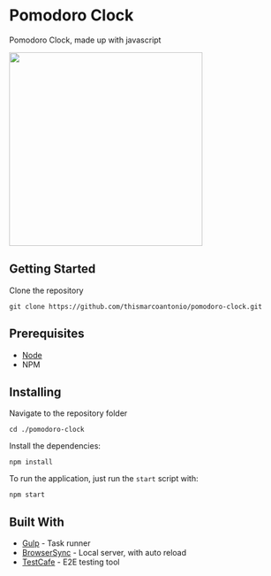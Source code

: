 # Pomodoro Clock
Pomodoro Clock, made up with javascript

<img src="https://github.com/thismarcoantonio/pomodoro-clock/blob/master/source/assets/demo.gif?raw=true" width="350" />

## Getting Started
Clone the repository

```
git clone https://github.com/thismarcoantonio/pomodoro-clock.git
```

## Prerequisites

+ [Node](https://nodejs.org/en/)
+ NPM

## Installing
Navigate to the repository folder

```
cd ./pomodoro-clock
```

Install the dependencies:

`npm install`

To run the application, just run the `start` script with:

`npm start`

## Built With
* [Gulp](https://gulpjs.com/) - Task runner
* [BrowserSync](https://browsersync.io/) - Local server, with auto reload
* [TestCafe](https://testcafe.io/) - E2E testing tool
